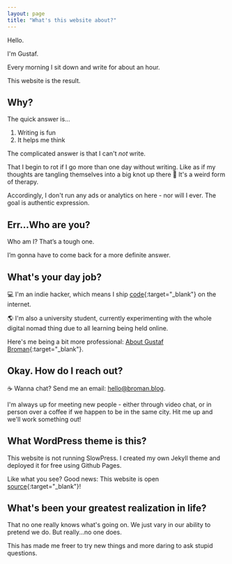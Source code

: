 ```yaml
---
layout: page
title: "What's this website about?"
---
```


Hello.

I'm Gustaf.

Every morning I sit down and write for about an hour.

This website is the result.

## Why?

The quick answer is...

1. Writing is fun
2. It helps me think

The complicated answer is that I can't _not_ write.

That I begin to rot if I go more than one day without writing. Like as if my thoughts are tangling themselves into a big knot up there 🧠 It's a weird form of therapy.

Accordingly, I don't run any ads or analytics on here - nor will I ever. The goal is authentic expression.

## Err...Who are you?

Who am I? That’s a tough one.

I’m gonna have to come back for a more definite answer.

## What's your day job?

💻 I'm an indie hacker, which means I ship [code](https://github.com/gustafbroman){:target="_blank"} on the internet.

🌎 I'm also a university student, currently experimenting with the whole digital nomad thing due to all learning being held online.

Here's me being a bit more professional: [About Gustaf Broman](https://gustafbroman.github.io){:target="_blank"}.

## Okay. How do I reach out?

☕️ Wanna chat? Send me an email: [hello@broman.blog](mailto:hello@broman.blog).

I'm always up for meeting new people - either through video chat, or in person over a coffee if we happen to be in the same city. Hit me up and we'll work something out!

## What WordPress theme is this?

This website is not running SlowPress. I created my own Jekyll theme and deployed it for free using Github Pages.

Like what you see? Good news: This website is open [source](https://github.com/gustafbroman/broman.blog){:target="_blank"}!

## What's been your greatest realization in life?

That no one really knows what's going on. We just vary in our ability to pretend we do. But really...no one does.

This has made me freer to try new things and more daring to ask stupid questions.
